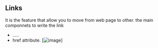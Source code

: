 ## Links
It is the feature that allow you to move from web page to other. the main componnets to write the link
* <a>....</a>.
* href attribute.
[![image](http://i.ytimg.com/vi/RGG9QFJFYrw/hqdefault.jpg)]

